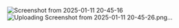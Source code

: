 ![Screenshot from 2025-01-11 20-45-16](https://github.com/user-attachments/assets/c0edf380-0123-4e0b-be7f-ee6a7563a5fd)
![Uploading Screenshot from 2025-01-11 20-45-26.png…]()

